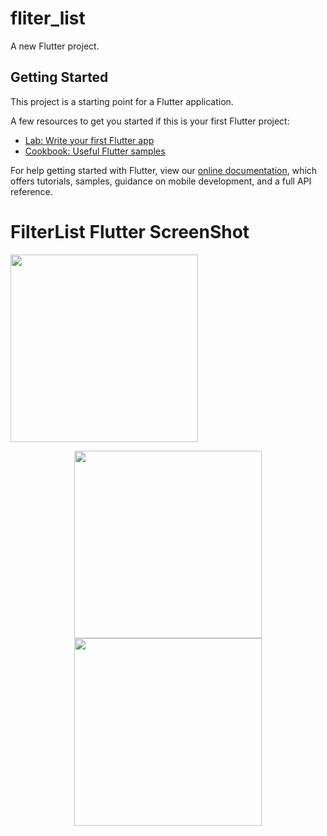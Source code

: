 # fliter_list

A new Flutter project.

## Getting Started

This project is a starting point for a Flutter application.

A few resources to get you started if this is your first Flutter project:

- [Lab: Write your first Flutter app](https://flutter.dev/docs/get-started/codelab)
- [Cookbook: Useful Flutter samples](https://flutter.dev/docs/cookbook)

For help getting started with Flutter, view our
[online documentation](https://flutter.dev/docs), which offers tutorials,
samples, guidance on mobile development, and a full API reference.
<h1><b>FilterList Flutter ScreenShot</b></h1>
<img src = "https://user-images.githubusercontent.com/40542971/85994769-77d00f80-ba22-11ea-8764-42aae4f6d0fe.png" width = "300"/>
<p align = "center">
  
   <img src = "https://user-images.githubusercontent.com/40542971/85994771-7999d300-ba22-11ea-87fc-4bec623e724a.png" width = "300"/>
   <img src = "https://user-images.githubusercontent.com/40542971/85994774-7999d300-ba22-11ea-931d-0e6480039e69.png" width = "300"/>
</p>
